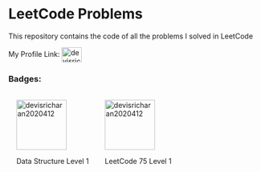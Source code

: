 # LeetCode Problems
This repository contains the code of all the problems I solved in LeetCode

My Profile Link: <a href="https://www.leetcode.com/devisricharan2020412" target="blank"><img align="center" src="https://raw.githubusercontent.com/rahuldkjain/github-profile-readme-generator/master/src/images/icons/Social/leet-code.svg" alt="devisricharan2020412" height="30" width="40" /></a>

### Badges:

<div style="display: flex; align-items: flex-start;">
    <div style="display: inline-block;padding:1rem; text-align="center">
        <a href="https://www.leetcode.com/devisricharan2020412" target="blank"><img align="center" src="https://user-images.githubusercontent.com/88871184/182921617-83d114a6-48bf-4aa6-b180-c7706f97598a.png" alt="devisricharan2020412" height="100" width="100" /></a>
        <p>Data Structure Level 1</p>
    </div>
    <div style="display: inline-block;padding:1rem; text-align="center">
        <a href="https://www.leetcode.com/devisricharan2020412" target="blank"><img align="center" src="https://user-images.githubusercontent.com/88871184/183263799-3a9dcd87-db33-4404-966c-c3e1802d54f1.png" alt="devisricharan2020412" height="100" width="100" /></a>
        <p>LeetCode 75 Level 1</p>
    </div>
</div>
